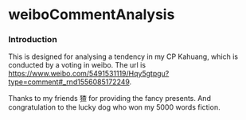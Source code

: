 # weiboCommentAnalysis

### Introduction
This is designed for analysing a tendency in my CP Kahuang, which is conducted by a voting in weibo. The url is https://www.weibo.com/5491531119/Hqy5gtpgu?type=comment#_rnd1556085172249.

Thanks to my friends 猹 for providing the fancy presents.
And congratulation to the lucky dog who won my 5000 words fiction.
